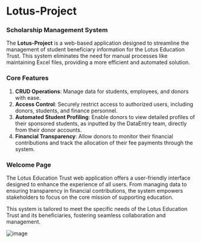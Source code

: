 # Lotus-Project

### Scholarship Management System  

The **Lotus-Project** is a web-based application designed to streamline the management of student beneficiary information for the Lotus Education Trust. This system eliminates the need for manual processes like maintaining Excel files, providing a more efficient and automated solution.  

### Core Features  
1. **CRUD Operations**: Manage data for students, employees, and donors with ease.  
2. **Access Control**: Securely restrict access to authorized users, including donors, students, and finance personnel.  
3. **Automated Student Profiling**: Enable donors to view detailed profiles of their sponsored students, as inputted by the DataEntry team, directly from their donor accounts.  
4. **Financial Transparency**: Allow donors to monitor their financial contributions and track the allocation of their fee payments through the system.  

### Welcome Page  
The Lotus Education Trust web application offers a user-friendly interface designed to enhance the experience of all users. From managing data to ensuring transparency in financial contributions, the system empowers stakeholders to focus on the core mission of supporting education.  

This system is tailored to meet the specific needs of the Lotus Education Trust and its beneficiaries, fostering seamless collaboration and management.  

![image](https://github.com/user-attachments/assets/21bbed8f-5c64-4820-9d74-8b8fafbe53c6)
